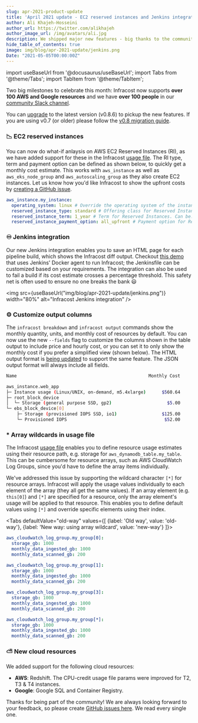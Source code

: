 ```yaml
---
slug: apr-2021-product-update
title: 'April 2021 update - EC2 reserved instances and Jenkins integration!'
author: Ali Khajeh-Hosseini
author_url: https://twitter.com/alikhajeh
author_image_url: /img/avatars/ali.jpg
description: We shipped major new features - big thanks to the community! Upgrade to pickup the new features.
hide_table_of_contents: true
image: img/blog/apr-2021-update/jenkins.png
Date: "2021-05-05T00:00:00Z"
---
```


import useBaseUrl from '@docusaurus/useBaseUrl';
import Tabs from '@theme/Tabs';
import TabItem from '@theme/TabItem';

Two big milestones to celebrate this month: Infracost now supports **over 100 AWS and Google resources** and we have **over 100 people** in our [community Slack channel](https://www.infracost.io/community-chat).

You can [upgrade](/docs/#1-install-infracost) to the latest version (v0.8.6) to pickup the new features. If you are using v0.7 (or older) please follow the [v0.8 migration guide](/docs/guides/v0.8_migration).

### 📉 EC2 reserved instances

You can now do what-if anlaysis on AWS EC2 Reserved Instances (RI), as we have added support for these in the Infracost [usage file](/docs/usage_based_resources#infracost-usage-file). The RI type, term and payment option can be defined as shown below, to quickly get a monthly cost estimate. This works with `aws_instance` as well as `aws_eks_node_group` and `aws_autoscaling_group` as they also create EC2 instances. Let us know how you'd like Infracost to show the upfront costs by [creating a GitHub issue](https://github.com/infracost/infracost/issues/).

  ```yml
  aws_instance.my_instance:
    operating_system: linux # Override the operating system of the instance, can be: linux, windows, suse, rhel.
    reserved_instance_type: standard # Offering class for Reserved Instances. Can be: convertible, standard.
    reserved_instance_term: 1_year # Term for Reserved Instances. Can be: 1_year, 3_year.
    reserved_instance_payment_option: all_upfront # Payment option for Reserved Instances. Can be: no_upfront, partial_upfront, all_upfront.
  ```

### ♾️ Jenkins integration

Our new Jenkins integration enables you to save an HTML page for each pipeline build, which shows the Infracost diff output. Checkout [this demo](https://github.com/infracost/jenkins-demo) that uses Jenkins' Docker agent to run Infracost; the Jenkinsfile can be customized based on your requirements. The integration can also be used to fail a build if its cost estimate crosses a percentage threshold. This safety net is often used to ensure no one breaks the bank 😃

<img src={useBaseUrl("img/blog/apr-2021-update/jenkins.png")} width="80%" alt="Infracost Jenkins integration" />

### ⚙️ Customize output columns

The `infracost breakdown` and `infracost output` commands show the monthly quantity, units, and monthly cost of resources by default. You can now use the new `--fields` flag to customize the columns shown in the table output to include price and hourly cost, or you can set it to only show the monthly cost if you prefer a simplified view (shown below). The HTML output format is [being updated](https://github.com/infracost/infracost/pull/632) to support the same feature. The JSON output format will always include all fields.

  ```sh
  Name                                                  Monthly Cost

  aws_instance.web_app
  ├─ Instance usage (Linux/UNIX, on-demand, m5.4xlarge)      $560.64
  ├─ root_block_device
  │  └─ Storage (general purpose SSD, gp2)                     $5.00
  └─ ebs_block_device[0]
      ├─ Storage (provisioned IOPS SSD, io1)                 $125.00
      └─ Provisioned IOPS                                     $52.00
  ```

### * Array wildcards in usage file

The Infracost [usage file](/docs/usage_based_resources#infracost-usage-file) enables you to define resource usage estimates using their resource path, e.g. storage for `aws_dynamodb_table.my_table`. This can be cumbersome for resource arrays, such as AWS CloudWatch Log Groups, since you'd have to define the array items individually.

We've addressed this issue by supporting the wildcard character `[*]` for resource arrays. Infracost will apply the usage values individually to each element of the array (they all get the same values). If an array element (e.g. `this[0]`) and `[*]` are specified for a resource, only the array element's usage will be applied to that resource. This enables you to define default values using `[*]` and override specific elements using their index.

<Tabs
  defaultValue="old-way"
  values={[
    {label: 'Old way', value: 'old-way'},
    {label: 'New way: using array wildcard', value: 'new-way'}
  ]}>
  <TabItem value="old-way">

  ```yml
  aws_cloudwatch_log_group.my_group[0]:
    storage_gb: 1000
    monthly_data_ingested_gb: 1000
    monthly_data_scanned_gb: 200

  aws_cloudwatch_log_group.my_group[1]:
    storage_gb: 1000
    monthly_data_ingested_gb: 1000
    monthly_data_scanned_gb: 200

  aws_cloudwatch_log_group.my_group[3]:
    storage_gb: 1000
    monthly_data_ingested_gb: 1000
    monthly_data_scanned_gb: 200
  ```

  </TabItem>
  <TabItem value="new-way">

  ```yml
  aws_cloudwatch_log_group.my_group[*]:
    storage_gb: 1000
    monthly_data_ingested_gb: 1000
    monthly_data_scanned_gb: 200
  ```
  </TabItem>
</Tabs>

### ⛅ New cloud resources

We added support for the following cloud resources:
- **AWS**: Redshift. The CPU-credit usage file params were improved for T2, T3 & T4 instances.
- **Google**: Google SQL and Container Registry.

Thanks for being part of the community! We are always looking forward to your feedback, so please create [GitHub issues here](https://github.com/infracost/infracost/issues/). We read every single one.
